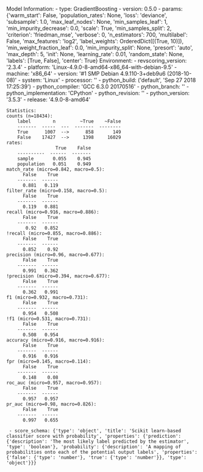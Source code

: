 Model Information:
	 - type: GradientBoosting
	 - version: 0.5.0
	 - params: {'warm_start': False, 'population_rates': None, 'loss': 'deviance', 'subsample': 1.0, 'max_leaf_nodes': None, 'min_samples_leaf': 1, 'min_impurity_decrease': 0.0, 'scale': True, 'min_samples_split': 2, 'criterion': 'friedman_mse', 'verbose': 0, 'n_estimators': 700, 'multilabel': False, 'max_features': 'log2', 'label_weights': OrderedDict([(True, 10)]), 'min_weight_fraction_leaf': 0.0, 'min_impurity_split': None, 'presort': 'auto', 'max_depth': 5, 'init': None, 'learning_rate': 0.01, 'random_state': None, 'labels': [True, False], 'center': True}
	Environment:
	 - revscoring_version: '2.3.4'
	 - platform: 'Linux-4.9.0-8-amd64-x86_64-with-debian-9.5'
	 - machine: 'x86_64'
	 - version: '#1 SMP Debian 4.9.110-3+deb9u6 (2018-10-08)'
	 - system: 'Linux'
	 - processor: ''
	 - python_build: ('default', 'Sep 27 2018 17:25:39')
	 - python_compiler: 'GCC 6.3.0 20170516'
	 - python_branch: ''
	 - python_implementation: 'CPython'
	 - python_revision: ''
	 - python_version: '3.5.3'
	 - release: '4.9.0-8-amd64'
	
	Statistics:
	counts (n=18434):
		label        n         ~True    ~False
		-------  -----  ---  -------  --------
		True      1007  -->      858       149
		False    17427  -->     1398     16029
	rates:
		              True    False
		----------  ------  -------
		sample       0.055    0.945
		population   0.051    0.949
	match_rate (micro=0.842, macro=0.5):
		  False    True
		-------  ------
		  0.881   0.119
	filter_rate (micro=0.158, macro=0.5):
		  False    True
		-------  ------
		  0.119   0.881
	recall (micro=0.916, macro=0.886):
		  False    True
		-------  ------
		   0.92   0.852
	!recall (micro=0.855, macro=0.886):
		  False    True
		-------  ------
		  0.852    0.92
	precision (micro=0.96, macro=0.677):
		  False    True
		-------  ------
		  0.991   0.362
	!precision (micro=0.394, macro=0.677):
		  False    True
		-------  ------
		  0.362   0.991
	f1 (micro=0.932, macro=0.731):
		  False    True
		-------  ------
		  0.954   0.508
	!f1 (micro=0.531, macro=0.731):
		  False    True
		-------  ------
		  0.508   0.954
	accuracy (micro=0.916, macro=0.916):
		  False    True
		-------  ------
		  0.916   0.916
	fpr (micro=0.145, macro=0.114):
		  False    True
		-------  ------
		  0.148    0.08
	roc_auc (micro=0.957, macro=0.957):
		  False    True
		-------  ------
		  0.957   0.957
	pr_auc (micro=0.98, macro=0.826):
		  False    True
		-------  ------
		  0.997   0.655
	
	 - score_schema: {'type': 'object', 'title': 'Scikit learn-based classifier score with probability', 'properties': {'prediction': {'description': 'The most likely label predicted by the estimator', 'type': 'boolean'}, 'probability': {'description': 'A mapping of probabilities onto each of the potential output labels', 'properties': {'false': {'type': 'number'}, 'true': {'type': 'number'}}, 'type': 'object'}}}

